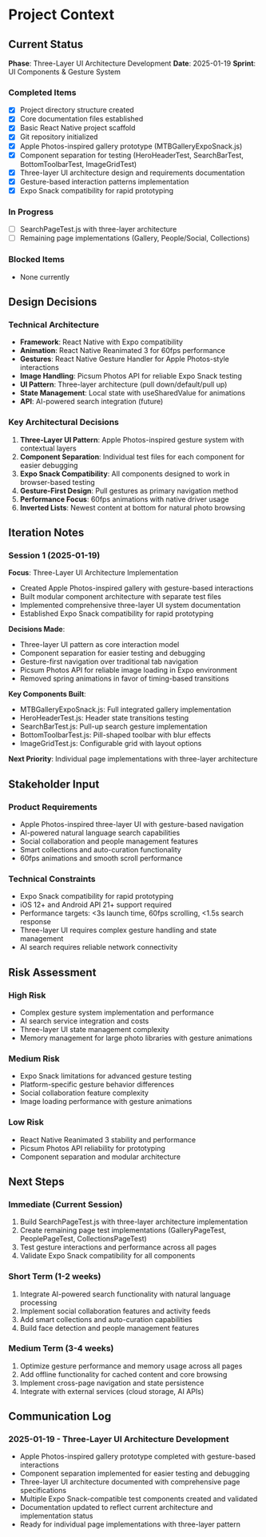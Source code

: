# Project Context

## Current Status

**Phase**: Three-Layer UI Architecture Development
**Date**: 2025-01-19
**Sprint**: UI Components & Gesture System

### Completed Items
- [x] Project directory structure created
- [x] Core documentation files established
- [x] Basic React Native project scaffold
- [x] Git repository initialized
- [x] Apple Photos-inspired gallery prototype (MTBGalleryExpoSnack.js)
- [x] Component separation for testing (HeroHeaderTest, SearchBarTest, BottomToolbarTest, ImageGridTest)
- [x] Three-layer UI architecture design and requirements documentation
- [x] Gesture-based interaction patterns implementation
- [x] Expo Snack compatibility for rapid prototyping

### In Progress
- [ ] SearchPageTest.js with three-layer architecture
- [ ] Remaining page implementations (Gallery, People/Social, Collections)

### Blocked Items
- None currently

## Design Decisions

### Technical Architecture
- **Framework**: React Native with Expo compatibility
- **Animation**: React Native Reanimated 3 for 60fps performance
- **Gestures**: React Native Gesture Handler for Apple Photos-style interactions
- **Image Handling**: Picsum Photos API for reliable Expo Snack testing
- **UI Pattern**: Three-layer architecture (pull down/default/pull up)
- **State Management**: Local state with useSharedValue for animations
- **API**: AI-powered search integration (future)

### Key Architectural Decisions
1. **Three-Layer UI Pattern**: Apple Photos-inspired gesture system with contextual layers
2. **Component Separation**: Individual test files for each component for easier debugging
3. **Expo Snack Compatibility**: All components designed to work in browser-based testing
4. **Gesture-First Design**: Pull gestures as primary navigation method
5. **Performance Focus**: 60fps animations with native driver usage
6. **Inverted Lists**: Newest content at bottom for natural photo browsing

## Iteration Notes

### Session 1 (2025-01-19)
**Focus**: Three-Layer UI Architecture Implementation
- Created Apple Photos-inspired gallery with gesture-based interactions
- Built modular component architecture with separate test files
- Implemented comprehensive three-layer UI system documentation
- Established Expo Snack compatibility for rapid prototyping

**Decisions Made**:
- Three-layer UI pattern as core interaction model
- Component separation for easier testing and debugging
- Gesture-first navigation over traditional tab navigation
- Picsum Photos API for reliable image loading in Expo environment
- Removed spring animations in favor of timing-based transitions

**Key Components Built**:
- MTBGalleryExpoSnack.js: Full integrated gallery implementation
- HeroHeaderTest.js: Header state transitions testing
- SearchBarTest.js: Pull-up search gesture implementation
- BottomToolbarTest.js: Pill-shaped toolbar with blur effects
- ImageGridTest.js: Configurable grid with layout options

**Next Priority**: Individual page implementations with three-layer architecture

## Stakeholder Input

### Product Requirements
- Apple Photos-inspired three-layer UI with gesture-based navigation
- AI-powered natural language search capabilities
- Social collaboration and people management features
- Smart collections and auto-curation functionality
- 60fps animations and smooth scroll performance

### Technical Constraints
- Expo Snack compatibility for rapid prototyping
- iOS 12+ and Android API 21+ support required
- Performance targets: <3s launch time, 60fps scrolling, <1.5s search response
- Three-layer UI requires complex gesture handling and state management
- AI search requires reliable network connectivity

## Risk Assessment

### High Risk
- Complex gesture system implementation and performance
- AI search service integration and costs
- Three-layer UI state management complexity
- Memory management for large photo libraries with gesture animations

### Medium Risk
- Expo Snack limitations for advanced gesture testing
- Platform-specific gesture behavior differences
- Social collaboration feature complexity
- Image loading performance with gesture animations

### Low Risk
- React Native Reanimated 3 stability and performance
- Picsum Photos API reliability for prototyping
- Component separation and modular architecture

## Next Steps

### Immediate (Current Session)
1. Build SearchPageTest.js with three-layer architecture implementation
2. Create remaining page test implementations (GalleryPageTest, PeoplePageTest, CollectionsPageTest)
3. Test gesture interactions and performance across all pages
4. Validate Expo Snack compatibility for all components

### Short Term (1-2 weeks)
1. Integrate AI-powered search functionality with natural language processing
2. Implement social collaboration features and activity feeds
3. Add smart collections and auto-curation capabilities
4. Build face detection and people management features

### Medium Term (3-4 weeks)
1. Optimize gesture performance and memory usage across all pages
2. Add offline functionality for cached content and core browsing
3. Implement cross-page navigation and state persistence
4. Integrate with external services (cloud storage, AI APIs)

## Communication Log

### 2025-01-19 - Three-Layer UI Architecture Development
- Apple Photos-inspired gallery prototype completed with gesture-based interactions
- Component separation implemented for easier testing and debugging
- Three-layer UI architecture documented with comprehensive page specifications
- Multiple Expo Snack-compatible test components created and validated
- Documentation updated to reflect current architecture and implementation status
- Ready for individual page implementations with three-layer pattern